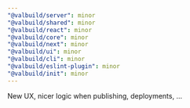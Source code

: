 ```yaml
---
"@valbuild/server": minor
"@valbuild/shared": minor
"@valbuild/react": minor
"@valbuild/core": minor
"@valbuild/next": minor
"@valbuild/ui": minor
"@valbuild/cli": minor
"@valbuild/eslint-plugin": minor
"@valbuild/init": minor
---
```


New UX, nicer logic when publishing, deployments, ...
